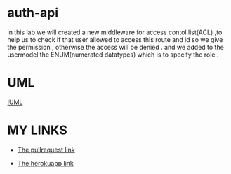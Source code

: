 # auth-api


in this lab we will created a new middleware for access contol list(ACL) ,to help us to check if that user allowed to access this route and id so we give the permission ,
otherwise the access will be denied . and we added to the usermodel the ENUM(numerated datatypes) which is to specify the role .



# UML
[!UML](UML3.jpg)

# MY LINKS

- [The pullrequest link](https://github.com/neveenaburomman/auth-api/pulls)

- [The herokuapp link](https://auth-api-neveen.herokuapp.com/)


